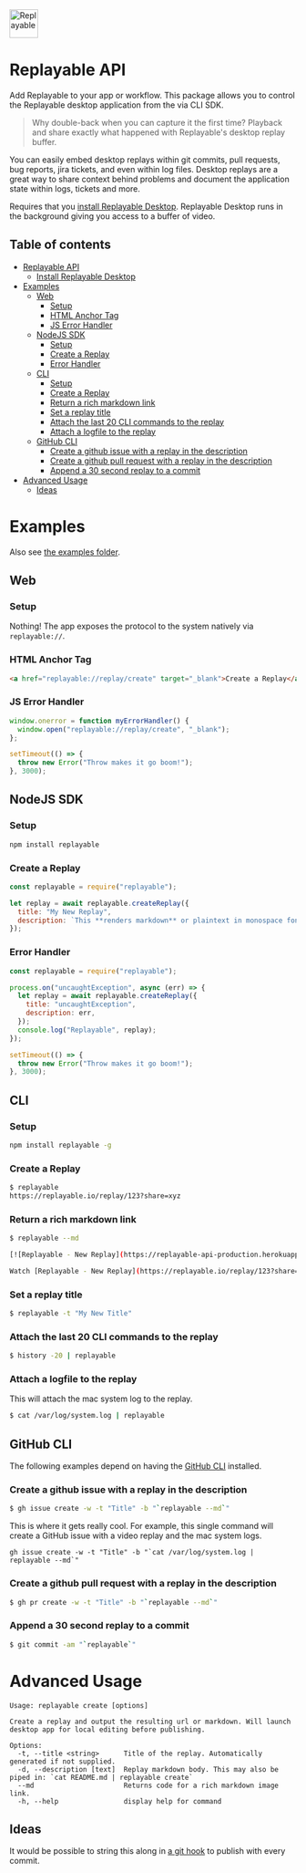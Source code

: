 <img src="https://user-images.githubusercontent.com/318295/204898620-922afee0-5415-46a9-a84f-ae6237001bf0.png" height="50" alt="Replayable"/>

# Replayable API

Add Replayable to your app or workflow. This package allows you to control the Replayable desktop application from the via CLI SDK.

> Why double-back when you can capture it the first time? Playback and share exactly what happened with Replayable's desktop replay buffer. 

You can easily embed desktop replays within git commits, pull requests, bug reports, jira tickets, and even within log files. Desktop replays are a great way to share context behind problems and document the application state within logs, tickets and more.

Requires that you [install Replayable Desktop](https://replayable.io). Replayable Desktop runs in the background giving you access to a buffer of video.

## Table of contents

- [Replayable API](#replayable-api)
    - [Install Replayable Desktop](#install-replayable-desktop)
- [Examples](#examples)
  - [Web](#web)
    - [Setup](#setup)
    - [HTML Anchor Tag](#html-anchor-tag)
    - [JS Error Handler](#js-error-handler)
  - [NodeJS SDK](#nodejs-sdk)
    - [Setup](#setup)
    - [Create a Replay](#create-a-replay)
    - [Error Handler](#error-handler)
  - [CLI](#cli)
    - [Setup](#setup)
    - [Create a Replay](#create-a-replay)
    - [Return a rich markdown link](#return-a-rich-markdown-link)
    - [Set a replay title](#set-a-replay-title)
    - [Attach the last 20 CLI commands to the replay](#attach-the-last-20-cli-commands-to-the-replay)
    - [Attach a logfile to the replay](#attach-a-logfile-to-the-replay)
  - [GitHub CLI](#github-cli)
    - [Create a github issue with a replay in the description](#create-a-github-issue-with-a-replay-in-the-description)
    - [Create a github pull request with a replay in the description](#create-a-github-pull-request-with-a-replay-in-the-description)
    - [Append a 30 second replay to a commit](#append-a-30-second-replay-to-a-commit)
- [Advanced Usage](#advanced-usage)
  - [Ideas](#ideas)

# Examples

Also see [the examples folder](https://github.com/replayableio/cli/tree/main/examples).

## Web

### Setup

Nothing! The app exposes the protocol to the system natively via `replayable://`.

### HTML Anchor Tag

```html
<a href="replayable://replay/create" target="_blank">Create a Replay</a>
```

### JS Error Handler

```js
window.onerror = function myErrorHandler() {
  window.open("replayable://replay/create", "_blank");
};

setTimeout(() => {
  throw new Error("Throw makes it go boom!");
}, 3000);
```

## NodeJS SDK

### Setup

```sh
npm install replayable
```

### Create a Replay

```js
const replayable = require("replayable");

let replay = await replayable.createReplay({
  title: "My New Replay",
  description: `This **renders markdown** or plaintext in monospace font.`
});
```

### Error Handler

```js
const replayable = require("replayable");

process.on("uncaughtException", async (err) => {
  let replay = await replayable.createReplay({
    title: "uncaughtException",
    description: err,
  });
  console.log("Replayable", replay);
});

setTimeout(() => {
  throw new Error("Throw makes it go boom!");
}, 3000);
```

## CLI

### Setup

```sh
npm install replayable -g
```

### Create a Replay

```sh
$ replayable
https://replayable.io/replay/123?share=xyz
```

### Return a rich markdown link

```sh
$ replayable --md

[![Replayable - New Replay](https://replayable-api-production.herokuapp.com/replay/123/gif?shareKey=xyz)](https://replayable.io/replay/123?share=xyz)

Watch [Replayable - New Replay](https://replayable.io/replay/123?share=xyz) on Replayable
```

### Set a replay title

```sh
$ replayable -t "My New Title"
```

### Attach the last 20 CLI commands to the replay

```sh
$ history -20 | replayable
```

### Attach a logfile to the replay

This will attach the mac system log to the replay.

```sh
$ cat /var/log/system.log | replayable
```

## GitHub CLI

The following examples depend on having the [GitHub CLI](https://cli.github.com/) installed.

### Create a github issue with a replay in the description

```sh
$ gh issue create -w -t "Title" -b "`replayable --md`"
```

This is where it gets really cool. For example, this single command will create a GitHub issue with a video replay and the mac system logs.

```
gh issue create -w -t "Title" -b "`cat /var/log/system.log | replayable --md`"
```

### Create a github pull request with a replay in the description

```sh
$ gh pr create -w -t "Title" -b "`replayable --md`"
```

### Append a 30 second replay to a commit

```sh
$ git commit -am "`replayable`"
```

# Advanced Usage

```
Usage: replayable create [options]

Create a replay and output the resulting url or markdown. Will launch desktop app for local editing before publishing.

Options:
  -t, --title <string>      Title of the replay. Automatically generated if not supplied.
  -d, --description [text]  Replay markdown body. This may also be piped in: `cat README.md | replayable create`
  --md                      Returns code for a rich markdown image link.
  -h, --help                display help for command
```

## Ideas

It would be possible to string this along in [a git hook](https://git-scm.com/book/en/v2/Customizing-Git-Git-Hooks) to publish with every commit.
